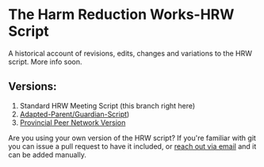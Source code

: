 # The Harm Reduction Works-HRW Script
A historical account of revisions, edits, changes and variations to the HRW script. More info soon.

## Versions:

1. Standard HRW Meeting Script (this branch right here)
2. [Adapted-Parent/Guardian-Script](https://github.com/HarmReduction-Works/The-Script/tree/Adapted-Parent/Guardian-Script))
3. [Provincial Peer Network Version](https://github.com/HarmReduction-Works/The-Script/tree/Provincial-Peer-Network-Version)

Are you using your own version of the HRW script? If you're familiar with git you can issue a pull request to have it included, or [reach out via email](mailto:michael@cool.industries) and it can be added manually.
